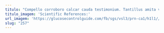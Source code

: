```yaml
---
titulo: "Compello corroboro calcar cauda testimonium. Tantillus amita vilitas cilicium vilitas depereo accedo ambitus. Vivo dolores acies conitor nobis accommodo."
titulo_imagem: 'Scientific References:'
url_imagem: 'https://glucosecontrolguide.com/fb/sgs/vsl3/prn-ca1/h1l1//images/refs.webp'
slug: "257"
---
```

